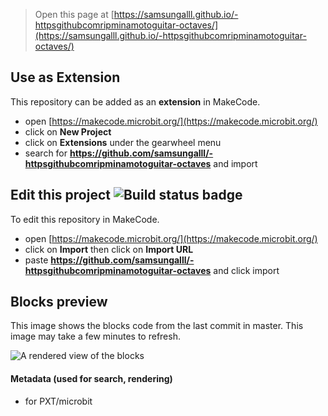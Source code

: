 
> Open this page at [https://samsungalll.github.io/-httpsgithubcomripminamotoguitar-octaves/](https://samsungalll.github.io/-httpsgithubcomripminamotoguitar-octaves/)

## Use as Extension

This repository can be added as an **extension** in MakeCode.

* open [https://makecode.microbit.org/](https://makecode.microbit.org/)
* click on **New Project**
* click on **Extensions** under the gearwheel menu
* search for **https://github.com/samsungalll/-httpsgithubcomripminamotoguitar-octaves** and import

## Edit this project ![Build status badge](https://github.com/samsungalll/-httpsgithubcomripminamotoguitar-octaves/workflows/MakeCode/badge.svg)

To edit this repository in MakeCode.

* open [https://makecode.microbit.org/](https://makecode.microbit.org/)
* click on **Import** then click on **Import URL**
* paste **https://github.com/samsungalll/-httpsgithubcomripminamotoguitar-octaves** and click import

## Blocks preview

This image shows the blocks code from the last commit in master.
This image may take a few minutes to refresh.

![A rendered view of the blocks](https://github.com/samsungalll/-httpsgithubcomripminamotoguitar-octaves/raw/master/.github/makecode/blocks.png)

#### Metadata (used for search, rendering)

* for PXT/microbit
<script src="https://makecode.com/gh-pages-embed.js"></script><script>makeCodeRender("{{ site.makecode.home_url }}", "{{ site.github.owner_name }}/{{ site.github.repository_name }}");</script>
